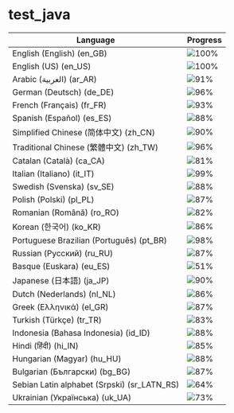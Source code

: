 # test_java
 
| Language                                    | Progress                               |
| ------------------------------------------- | -------------------------------------- |
| English (English) (en_GB)                   | ![100%](https://geps.dev/progress/100) |
| English (US) (en_US)                        | ![100%](https://geps.dev/progress/100) |
| Arabic (العربية) (ar_AR)                    | ![91%](https://geps.dev/progress/91)   |
| German (Deutsch) (de_DE)                    | ![96%](https://geps.dev/progress/96)   |
| French (Français) (fr_FR)                   | ![93%](https://geps.dev/progress/93)   |
| Spanish (Español) (es_ES)                   | ![88%](https://geps.dev/progress/88)   |
| Simplified Chinese (简体中文) (zh_CN)       | ![90%](https://geps.dev/progress/90)   |
| Traditional Chinese (繁體中文) (zh_TW)      | ![96%](https://geps.dev/progress/96)   |
| Catalan (Català) (ca_CA)                    | ![81%](https://geps.dev/progress/81)   |
| Italian (Italiano) (it_IT)                  | ![99%](https://geps.dev/progress/99)   |
| Swedish (Svenska) (sv_SE)                   | ![88%](https://geps.dev/progress/88)   |
| Polish (Polski) (pl_PL)                     | ![87%](https://geps.dev/progress/87)   |
| Romanian (Română) (ro_RO)                   | ![82%](https://geps.dev/progress/82)   |
| Korean (한국어) (ko_KR)                     | ![86%](https://geps.dev/progress/86)   |
| Portuguese Brazilian (Português) (pt_BR)    | ![98%](https://geps.dev/progress/98)   |
| Russian (Русский) (ru_RU)                   | ![87%](https://geps.dev/progress/87)   |
| Basque (Euskara) (eu_ES)                    | ![51%](https://geps.dev/progress/51)   |
| Japanese (日本語) (ja_JP)                   | ![90%](https://geps.dev/progress/90)   |
| Dutch (Nederlands) (nl_NL)                  | ![86%](https://geps.dev/progress/86)   |
| Greek (Ελληνικά) (el_GR)                    | ![87%](https://geps.dev/progress/87)   |
| Turkish (Türkçe) (tr_TR)                    | ![83%](https://geps.dev/progress/83)   |
| Indonesia (Bahasa Indonesia) (id_ID)        | ![88%](https://geps.dev/progress/88)   |
| Hindi (हिंदी) (hi_IN)                          | ![85%](https://geps.dev/progress/85)   |
| Hungarian (Magyar) (hu_HU)                  | ![88%](https://geps.dev/progress/88)   |
| Bulgarian (Български) (bg_BG)               | ![87%](https://geps.dev/progress/87)   |
| Sebian Latin alphabet (Srpski) (sr_LATN_RS) | ![64%](https://geps.dev/progress/64)   |
| Ukrainian (Українська) (uk_UA)              | ![73%](https://geps.dev/progress/73)   |
